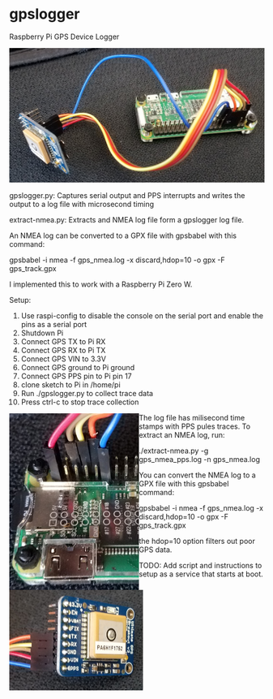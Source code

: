 # gpslogger

Raspberry Pi GPS Device Logger

![alt text](https://github.com/jludwig75/gpslogger/blob/master/20190314_124921.jpg)

gpslogger.py: Captures serial output and PPS interrupts and writes the output to a log file with microsecond timing

extract-nmea.py: Extracts and NMEA log file form a gpslogger log file.

An NMEA log can be converted to a GPX file with gpsbabel with this command:

gpsbabel -i nmea -f gps_nmea.log -x discard,hdop=10 -o gpx -F gps_track.gpx

I implemented this to work with a Raspberry Pi Zero W.

Setup:
1. Use raspi-config to disable the console on the serial port and enable the pins as a serial port
2. Shutdown Pi
3. Connect GPS TX to Pi RX
4. Connect GPS RX to Pi TX
5. Connect GPS VIN to 3.3V
6. Connect GPS ground to Pi ground
7. Connect GPS PPS pin to Pi pin 17
8. clone sketch to Pi in /home/pi
9. Run ./gpslogger.py to collect trace data
10. Press ctrl-c to stop trace collection

<a href="url"><img src="https://github.com/jludwig75/gpslogger/blob/master/20190314_124840.jpg" align="left" height="348" width="256" ></a>
<a href="url"><img src="https://github.com/jludwig75/gpslogger/blob/master/20190314_124631.jpg" align="left" height="198" width="264" ></a>

The log file has milisecond time stamps with PPS pules traces. To extract an NMEA log, run:

./extract-nmea.py -g gps_nmea_pps.log -n gps_nmea.log

You can convert the NMEA log to a GPX file with this gpsbabel command:

gpsbabel -i nmea -f gps_nmea.log -x discard,hdop=10 -o gpx -F gps_track.gpx

the hdop=10 option filters out poor GPS data.

TODO: Add script and instructions to setup as a service that starts at boot.
